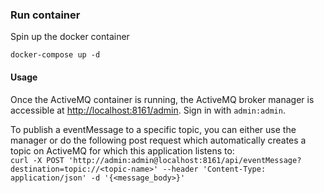 ### Run container
Spin up the docker container
```
docker-compose up -d
```

#### Usage
Once the ActiveMQ container is running, the ActiveMQ broker manager is accessible at [http://localhost:8161/admin](http://localhost:8161/admin). Sign in with `admin:admin`.  

To publish a eventMessage to a specific topic, you can either use the manager or do the following post request which automatically creates a topic on ActiveMQ for which this application listens to:  
`
curl -X POST 'http://admin:admin@localhost:8161/api/eventMessage?destination=topic://<topic-name>' --header 'Content-Type: application/json' -d '{<message_body>}'
`
